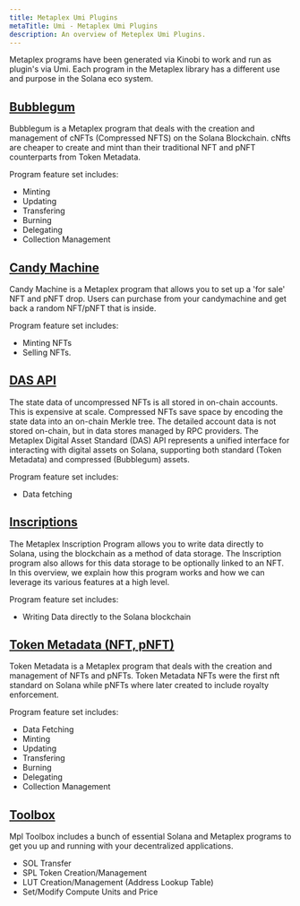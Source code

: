 ```yaml
---
title: Metaplex Umi Plugins
metaTitle: Umi - Metaplex Umi Plugins
description: An overview of Meteplex Umi Plugins.
---
```


Metaplex programs have been generated via Kinobi to work and run as plugin's via Umi. Each program in the Metaplex library has a different use and purpose in the Solana eco system.

## [Bubblegum](/bubblegum)

Bubblegum is a Metaplex program that deals with the creation and management of cNFTs (Compressed NFTS) on the Solana Blockchain. cNfts are cheaper to create and mint than their traditional NFT and pNFT counterparts from Token Metadata.

Program feature set includes:

- Minting
- Updating
- Transfering
- Burning
- Delegating
- Collection Management

## [Candy Machine](/candy-machine)

Candy Machine is a Metaplex program that allows you to set up a 'for sale' NFT and pNFT drop. Users can purchase from your candymachine and get back a random NFT/pNFT that is inside.

Program feature set includes:

- Minting NFTs
- Selling NFTs.

## [DAS API](/das-api)

The state data of uncompressed NFTs is all stored in on-chain accounts. This is expensive at scale. Compressed NFTs save space by encoding the state data into an on-chain Merkle tree. The detailed account data is not stored on-chain, but in data stores managed by RPC providers. The Metaplex Digital Asset Standard (DAS) API represents a unified interface for interacting with digital assets on Solana, supporting both standard (Token Metadata) and compressed (Bubblegum) assets.

Program feature set includes:

- Data fetching

## [Inscriptions](/inscriptions)

The Metaplex Inscription Program allows you to write data directly to Solana, using the blockchain as a method of data storage. The Inscription program also allows for this data storage to be optionally linked to an NFT. In this overview, we explain how this program works and how we can leverage its various features at a high level.

Program feature set includes:

- Writing Data directly to the Solana blockchain

## [Token Metadata (NFT, pNFT)](/token-metadata)

Token Metadata is a Metaplex program that deals with the creation and management of NFTs and pNFTs. Token Metadata NFTs were the first nft standard on Solana while pNFTs where later created to include royalty enforcement.

Program feature set includes:

- Data Fetching
- Minting
- Updating
- Transfering
- Burning
- Delegating
- Collection Management


## [Toolbox](/toolbox)

Mpl Toolbox includes a bunch of essential Solana and Metaplex programs to get you up and running with your decentralized applications.

- SOL Transfer
- SPL Token Creation/Management
- LUT Creation/Management (Address Lookup Table)
- Set/Modify Compute Units and Price
